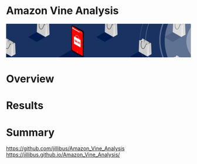 # Amazon Vine Analysis

![logo](images/module_16_logo.png)

# Overview




# Results




# Summary

https://github.com/jillibus/Amazon_Vine_Analysis
https://jillibus.github.io/Amazon_Vine_Analysis/
